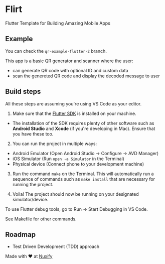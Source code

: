 # Flirt
Flutter Template for Building Amazing Mobile Apps

## Example

You can check the `qr-example-flutter-2` branch.

This app is a basic QR generator and scanner where the user:
- can generate QR code with optional ID and custom data
- scan the genereted QR code and display the decoded message to user
## Build steps

All these steps are assuming you're using VS Code as your editor.

1. Make sure that the [Flutter SDK](https://flutter.dev/docs/get-started/install) is installed on your machine. 
- The installation of the SDK requires plenty of other software such as **Android Studio** and **Xcode** (if you're developing in Mac). Ensure that you have these too.

2. You can run the project in multiple ways:
- Android Emulator (Open Android Studio -> Configure -> AVD Manager)
- iOS Simulator (Run ```open -a Simulator``` in the Terminal)
- Physical device (Connect phone to your development machine)

3. Run the command ``make`` on the Terminal. This will automatically run a sequence of commands such as ```make install``` that are necessary for running the project.

4. Voila! The project should now be running on your designated simulator/device.

To use Flutter debug tools, go to Run -> Start Debugging in VS Code.

See Makefile for other commands.
## Roadmap

- Test Driven Development (TDD) approach

Made with ❤️ at [Nuxify](https://nuxify.tech)